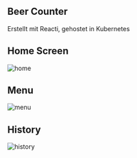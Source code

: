 ## Beer Counter

Erstellt mit Reacti, gehostet in Kubernetes

## Home Screen

![home](https://raw.githubusercontent.com/tinoschroeter/beerCounter/master/docs/img_01.jpg)

## Menu

![menu](https://raw.githubusercontent.com/tinoschroeter/beerCounter/master/docs/img_02.jpg)

## History

![history](https://raw.githubusercontent.com/tinoschroeter/beerCounter/master/docs/img_03.jpg)
